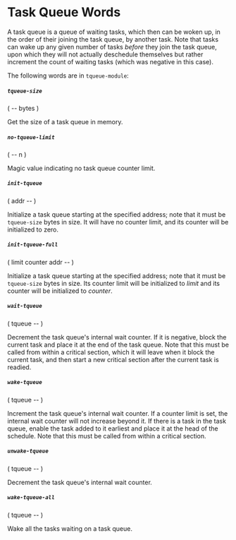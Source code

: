 # Task Queue Words

A task queue is a queue of waiting tasks, which then can be woken up, in the order of their joining the task queue, by another task. Note that tasks can wake up any given number of tasks *before* they join the task queue, upon which they will not actually deschedule themselves but rather increment the count of waiting tasks (which was negative in this case).

The following words are in `tqueue-module`:

##### `tqueue-size`
( -- bytes )

Get the size of a task queue in memory.

##### `no-tqueue-limit`
( -- n )

Magic value indicating no task queue counter limit.

##### `init-tqueue`
( addr -- )

Initialize a task queue starting at the specified address; note that it must be `tqueue-size` bytes in size. It will have no counter limit, and its counter will be initialized to zero.

##### `init-tqueue-full`
( limit counter addr -- )

Initialize a task queue starting at the specified address; note that it must be `tqueue-size` bytes in size. Its counter limit will be initialized to *limit* and its counter will be initialized to *counter*.

##### `wait-tqueue`
( tqueue -- )

Decrement the task queue's internal wait counter. If it is negative, block the current task and place it at the end of the task queue. Note that this must be called from within a critical section, which it will leave when it block the current task, and then start a new critical section after the current task is readied.

##### `wake-tqueue`
( tqueue -- )

Increment the task queue's internal wait counter. If a counter limit is set, the internal wait counter will not increase beyond it. If there is a task in the task queue, enable the task added to it earliest and place it at the head of the schedule. Note that this must be called from within a critical section.

##### `unwake-tqueue`
( tqueue -- )

Decrement the task queue's internal wait counter.

##### `wake-tqueue-all`
( tqueue -- )

Wake all the tasks waiting on a task queue.
